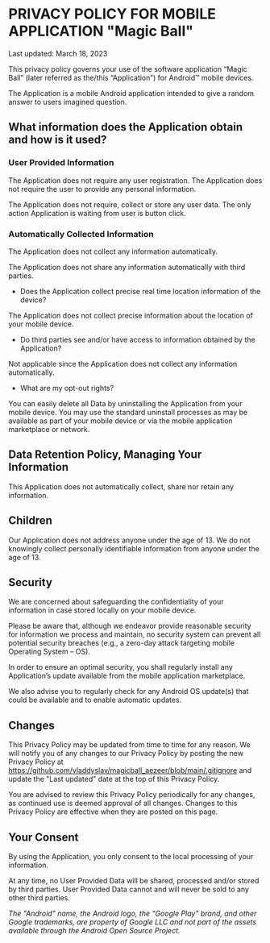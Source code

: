# PRIVACY POLICY FOR MOBILE APPLICATION "Magic Ball"
Last updated: March 18, 2023

This privacy policy governs your use of the software application “Magic Ball” (later referred as the/this 
“Application”) for Android™ mobile devices.

The Application is a mobile Android application intended to give a random answer to users imagined question.

## What information does the Application obtain and how is it used?

### User Provided Information
The Application does not require any user registration. The Application does not require the user to provide 
any personal information.

The Application does not require, collect or store any user data. The only action Application is waiting from 
user is button click.

### Automatically Collected Information
The Application does not collect any information automatically.

The Application does not share any information automatically with third parties.

- Does the Application collect precise real time location information of the device?

The Application does not collect precise information about the location of your mobile device.

- Do third parties see and/or have access to information obtained by the Application?

Not applicable since the Application does not collect any information automatically.

- What are my opt-out rights?

You can easily delete all Data by uninstalling the Application from your mobile device. 
You may use the standard uninstall processes as may be available as part of your mobile device or via the 
mobile application marketplace or network.

## Data Retention Policy, Managing Your Information
This Application does not automatically collect, share nor retain any information.

## Children
Our Application does not address anyone under the age of 13.
We do not knowingly collect personally identifiable information from anyone under the age of 13.

## Security
We are concerned about safeguarding the confidentiality of your information in case stored locally on your mobile device.

Please be aware that, although we endeavor provide reasonable security for information we process 
and maintain, no security system can prevent all potential security breaches (e.g., a zero-day 
attack targeting mobile Operating System – OS).

In order to ensure an optimal security, you shall regularly install any Application’s update 
available from the mobile application marketplace.

We also advise you to regularly check for any Android OS update(s) that could be available and 
to enable automatic updates.

## Changes
This Privacy Policy may be updated from time to time for any reason. We will notify you of any 
changes to our Privacy Policy by posting the new Privacy Policy 
at https://github.com/vladdyslav/magicball_aezeer/blob/main/.gitignore 
and update the "Last updated" date at the top of this Privacy Policy.

You are advised to review this Privacy Policy periodically for any changes, as continued use 
is deemed approval of all changes. Changes to this Privacy Policy are effective when they are posted on this page.

## Your Consent
By using the Application, you only consent to the local processing of your information.

At any time, no User Provided Data will be shared, processed and/or stored by third parties. 
User Provided Data cannot and will never be sold to any other third parties.



*The "Android" name, the Android logo, the "Google Play" brand, and other Google trademarks, 
are property of Google LLC and not part of the assets available through the Android Open Source Project.*